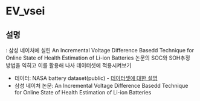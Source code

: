 # EV_vsei

## 설명
: 삼성 네이처에 실린 An Incremental Voltage Difference Basedd Technique for Online State of Health Estimation of Li-ion Batteries  논문의 SOC와 SOH추정 방법을 익히고 이를 활용해 나사 데이터셋에 적용시켜보기

- 데이터: NASA battery dataset(public) - [데이터셋에 대한 설명](https://github.com/Seri-Jung/EV_vsei/blob/main/readme.txt)
- 삼성 네이처 논문: An Incremental Voltage Difference Basedd Technique for Online State of Health Estimation of Li-ion Batteries 
